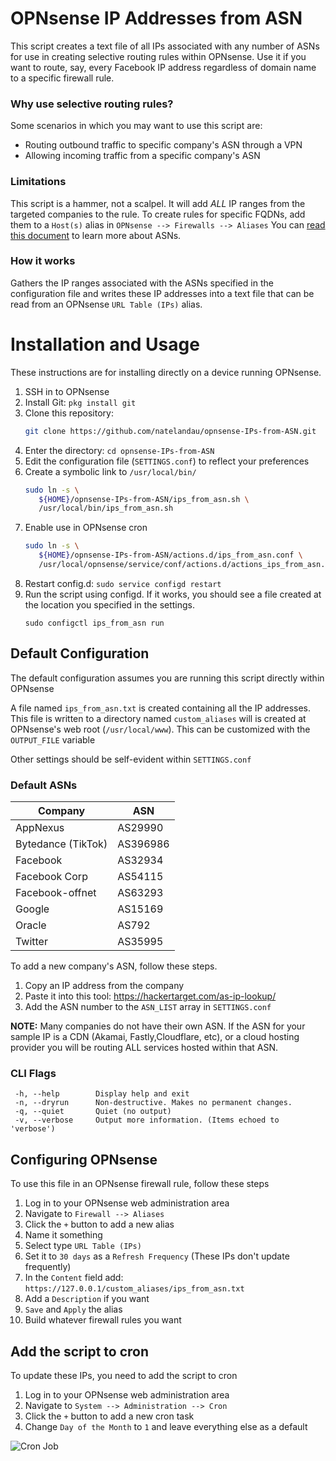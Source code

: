 # OPNsense IP Addresses from ASN
This script creates a text file of all IPs associated with any number of ASNs for use in creating selective routing rules within OPNsense. Use it if you want to route, say, every Facebook IP address regardless of domain name to a specific firewall rule.

### Why use selective routing rules?
Some scenarios in which you may want to use this script are:

* Routing outbound traffic to specific company's ASN through a VPN
* Allowing incoming traffic from a specific company's ASN

### Limitations
This script is a hammer, not a scalpel.  It will add *ALL* IP ranges from the targeted companies to the rule.  To create rules for specific FQDNs, add them to a `Host(s)` alias in `OPNsense --> Firewalls --> Aliases` You can [read this document](https://www.arin.net/resources/guide/asn/) to learn more about ASNs.

### How it works
Gathers the IP ranges associated with the ASNs specified in the configuration file and writes these IP addresses into a text file that can be read from an OPNsense `URL Table (IPs)` alias.

# Installation and Usage
These instructions are for installing directly on a device running OPNsense.

1. SSH in to OPNsense
2. Install Git: `pkg install git`
3. Clone this repository:
   ```bash
   git clone https://github.com/natelandau/opnsense-IPs-from-ASN.git
   ```
4. Enter the directory: `cd opnsense-IPs-from-ASN`
5. Edit the configuration file (`SETTINGS.conf`) to reflect your preferences
6. Create a symbolic link to `/usr/local/bin/`
   ```bash
   sudo ln -s \
      ${HOME}/opnsense-IPs-from-ASN/ips_from_asn.sh \
      /usr/local/bin/ips_from_asn.sh
   ```
7. Enable use in OPNsense cron
   ```bash
   sudo ln -s \
      ${HOME}/opnsense-IPs-from-ASN/actions.d/ips_from_asn.conf \
      /usr/local/opnsense/service/conf/actions.d/actions_ips_from_asn.conf
    ```
8. Restart config.d: `sudo service configd restart`
9. Run the script using configd. If it works, you should see a file created at the location you specified in the settings.
   ```
   sudo configctl ips_from_asn run
   ```

## Default Configuration
The default configuration assumes you are running this script directly within OPNsense

A file named `ips_from_asn.txt` is created containing all the IP addresses.  This file is written to a directory named `custom_aliases` will is created at OPNsense's web root (`/usr/local/www`). This can be customized with the `OUTPUT_FILE` variable

Other settings should be self-evident within `SETTINGS.conf`

### Default ASNs

| Company               | ASN     |
| ---                   | ---     |
| AppNexus              | AS29990 |
| Bytedance (TikTok)    | AS396986 |
| Facebook              | AS32934 |
| Facebook Corp         | AS54115 |
| Facebook-offnet       | AS63293 |
| Google                | AS15169 |
| Oracle                | AS792   |
| Twitter               | AS35995 |

To add a new company's ASN, follow these steps.

 1. Copy an IP address from the company
 2. Paste it into this tool: https://hackertarget.com/as-ip-lookup/
 4. Add the ASN number to the `ASN_LIST` array in `SETTINGS.conf`

**NOTE:** Many companies do not have their own ASN.  If the ASN for your sample IP is a CDN (Akamai, Fastly,Cloudflare, etc), or a cloud hosting provider you will be routing ALL services hosted within that ASN.

### CLI Flags
```
 -h, --help        Display help and exit
 -n, --dryrun      Non-destructive. Makes no permanent changes.
 -q, --quiet       Quiet (no output)
 -v, --verbose     Output more information. (Items echoed to 'verbose')
 ```

 ## Configuring OPNsense
 To use this file in an OPNsense firewall rule, follow these steps

 1. Log in to your OPNsense web administration area
 2. Navigate to `Firewall --> Aliases`
 3. Click the `+` button to add a new alias
 4. Name it something
 5. Select type `URL Table (IPs)`
 6. Set it to `30 days` as a `Refresh Frequency` (These IPs don't update frequently)
 7. In the `Content` field add: `https://127.0.0.1/custom_aliases/ips_from_asn.txt`
 8. Add a `Description` if you want
 9. `Save` and `Apply` the alias
 10. Build whatever firewall rules you want

## Add the script to cron
To update these IPs, you need to add the script to cron

1. Log in to your OPNsense web administration area
2. Navigate to `System --> Administration --> Cron`
3. Click the `+` button to add a new cron task
4. Change `Day of the Month` to `1` and leave everything else as a default

![Cron Job](assets/cron.png)
